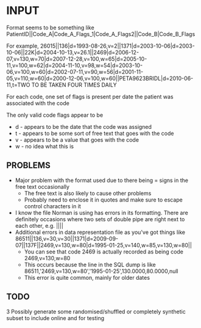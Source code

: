 # INPUT
Format seems to be something like
PatientID||Code_A|Code_A_Flags_1|Code_A_Flags2||Code_B|Code_B_Flags

For example,
26015||136|d=1993-08-26,v=2||1371|d=2003-10-06|d=2003-10-06||22K|d=2004-10-13,v=26.1||2469|d=2006-12-07,v=130,w=70|d=2007-12-28,v=100,w=65|d=2005-10-11,v=100,w=62|d=2004-11-10,v=98,w=54|d=2003-10-06,v=100,w=60|d=2002-07-11,v=90,w=56|d=2001-11-05,v=110,w=60|d=2000-12-06,v=100,w=60||PETA9623BRIDL|d=2010-06-11,t=TWO TO BE TAKEN FOUR TIMES DAILY

For each code, one set of flags is present per date the patient was associated with the code

The only valid code flags appear to be

- d - appears to be the date that the code was assigned
- t - appears to be some sort of free text that goes with the code
- v - appears to be a value that goes with the code
- w - no idea what this is

## PROBLEMS
- Major problem with the format used due to there being = signs in the free text occasionally
    - The free text is also likely to cause other problems
    - Probably need to enclose it in quotes and make sure to escape control characters in it
- I know the file Norman is using has errors in its formatting. There are definitely occasions where two sets of double pipe are right next to each other, e.g. ||||
- Additional errors in data representation file as you've got things like 86511||136,v=30,v=30||1371|d=2009-09-07||137F||2469,v=130,w=80|d=1995-01-25,v=140,w=85,v=130,w=80||
    - You can see that code 2469 is actually recorded as being code 2469,v=130,w=80
    - This occurs because the line in the SQL dump is like 86511,'2469,v=130,w=80','1995-01-25',130.0000,80.0000,null
    - This error is quite common, mainly for older dates

## TODO
3 Possibly generate some randomised/shuffled or completely synthetic subset to include online and for testing